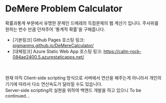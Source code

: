 # DeMere Problem Calculator
확률과통계 부문에서 유명한 문제인 드메레의 득점문제의 웹 계산기 입니다. 
주사위를 원하는 번수 만큼 던져주어 '통계적 확률'을 구해줍니다. 

- [기본링크] Github Pages 호스팅 링크: <a href="pigmanms.github.io/DeMereCalculator/ " target="_blank">pigmanms.github.io/DeMereCalculator/ </a>
- [대체링크] Azure Static Web App 호스팅 링크: <a href="https://calm-rock-084ae2400.5.azurestaticapps.net/" target="_blank">https://calm-rock-084ae2400.5.azurestaticapps.net/</a>

<br><br>
현재 아직 Client-side scripting 방식으로 서버에서 연산을 해주는게 아니라서 개인의 기기에 따라서 다소 연산속도가 달라질 수도 있습니다. <br>
Server-side scripting의 실현을 위하여 백엔드 개발을 하고 있으니 To be continued...
